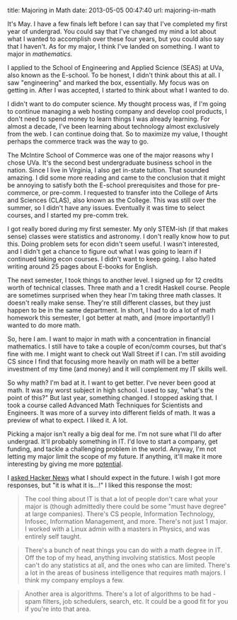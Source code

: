 title: Majoring in Math
date: 2013-05-05 00:47:40
url: majoring-in-math

It's May. I have a few finals left before I can say that I've completed my first year of undergrad. You could say that I've changed my mind a lot about what I wanted to accomplish over these four years, but you could also say that I haven't. As for my major, I think I've landed on something. I want to major in *mathematics.*

I applied to the School of Engineering and Applied Science (SEAS) at UVa, also known as the E-school. To be honest, I didn't think about this at all. I saw "engineering" and marked the box, essentially. My focus was on getting in. After I was accepted, I started to think about what I wanted to do.

I didn't want to do computer science. My thought process was, if I'm going to continue managing a web hosting company and develop cool products, I don't need to spend money to learn things I was already learning. For almost a decade, I've been learning about technology almost exclusively from the web. I can continue doing that. So to maximize my value, I thought perhaps the commerce track was the way to go.

The McIntire School of Commerce was one of the major reasons why I chose UVa. It's the second best undergraduate business school in the nation. Since I live in Virginia, I also get in-state tuition. That sounded amazing. I did some more reading and came to the conclusion that it might be annoying to satisfy both the E-school prerequisites and those for pre-commerce, or pre-comm. I requested to transfer into the College of Arts and Sciences (CLAS), also known as the College. This was still over the summer, so I didn't have any issues. Eventually it was time to select courses, and I started my pre-comm trek.

I got really bored during my first semester. My only STEM-ish (if that makes sense) classes were statistics and astronomy. I don't really know how to put this. Doing problem sets for econ didn't seem useful. I wasn't interested, and I didn't get a chance to figure out what I was going to learn if I continued taking econ courses. I didn't want to keep going. I also hated writing around 25 pages about E-books for English.

The next semester, I took things to another level. I signed up for 12 credits worth of technical classes. Three math and a 1 credit Haskell course. People are sometimes surprised when they hear I'm taking three math classes. It doesn't really make sense. They're still different classes, but they just happen to be in the same department. In short, I had to do a lot of math homework this semester, I got better at math, and (more importantly!) I wanted to do more math.

So, here I am. I want to major in math with a concentration in financial mathematics. I still have to take a couple of econ/comm courses, but that's fine with me. I might want to check out Wall Street if I can. I'm still avoiding CS since I find that focusing more heavily on math will be a better investment of my time (and money) and it will complement my IT skills well.

So why math? I'm bad at it. I want to get better. I've never been good at math. It was my worst subject in high school. I used to say, "what's the point of this?" But last year, something changed. I stopped asking that. I took a course called Advanced Math Techniques for Scientists and Engineers. It was more of a survey into different fields of math. It was a preview of what to expect. I liked it. A lot.

Picking a major isn't really a big deal for me. I'm not sure what I'll do after undergrad. It'll probably something in IT. I'd love to start a company, get funding, and tackle a challenging problem in the world. Anyway, I'm not letting my major limit the scope of my future. If anything, it'll make it more interesting by giving me more [potential](http://misfra.me/success-potential-and-opportunity).


I [asked Hacker News](https://news.ycombinator.com/item?id=5630177) what I should expect in the future. I wish I got more responses, but "it is what it is...!" I liked this response the most:

> The cool thing about IT is that a lot of people don't care what your major is (though admittedly there could be some "must have degree" at large companies). There's CS people, Information Technology, Infosec, Information Management, and more. There's not just 1 major. I worked with a Linux admin with a masters in Physics, and was entirely self taught.

> There's a bunch of neat things you can do with a math degree in IT. Off the top of my head, anything involving statistics. Most people can't do any statistics at all, and the ones who can are limited. There's a lot in the areas of business intelligence that requires math majors. I think my company employs a few.

> Another area is algorithms. There's a lot of algorithms to be had - spam filters, job schedulers, search, etc. It could be a good fit for you if you're into that area.

